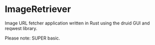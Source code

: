 # ImageRetriever
Image URL fetcher application written in Rust using the druid GUI and reqwest library.

Please note: SUPER basic. 

